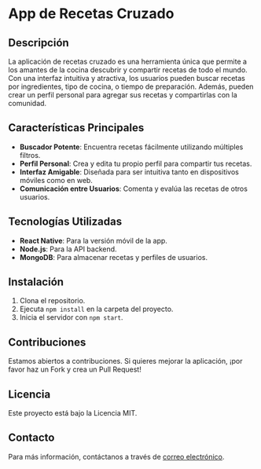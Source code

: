 # App de Recetas Cruzado

## Descripción
La aplicación de recetas cruzado es una herramienta única que permite a los amantes de la cocina descubrir y compartir recetas de todo el mundo. Con una interfaz intuitiva y atractiva, los usuarios pueden buscar recetas por ingredientes, tipo de cocina, o tiempo de preparación. Además, pueden crear un perfil personal para agregar sus recetas y compartirlas con la comunidad.

## Características Principales
- **Buscador Potente**: Encuentra recetas fácilmente utilizando múltiples filtros.
- **Perfil Personal**: Crea y edita tu propio perfil para compartir tus recetas.
- **Interfaz Amigable**: Diseñada para ser intuitiva tanto en dispositivos móviles como en web.
- **Comunicación entre Usuarios**: Comenta y evalúa las recetas de otros usuarios.

## Tecnologías Utilizadas
- **React Native**: Para la versión móvil de la app.
- **Node.js**: Para la API backend.
- **MongoDB**: Para almacenar recetas y perfiles de usuarios.

## Instalación
1. Clona el repositorio.
2. Ejecuta `npm install` en la carpeta del proyecto.
3. Inicia el servidor con `npm start`.

## Contribuciones
Estamos abiertos a contribuciones. Si quieres mejorar la aplicación, ¡por favor haz un Fork y crea un Pull Request!

## Licencia
Este proyecto está bajo la Licencia MIT.

## Contacto
Para más información, contáctanos a través de [correo electrónico](mailto:contacto@recetascruzado.com).